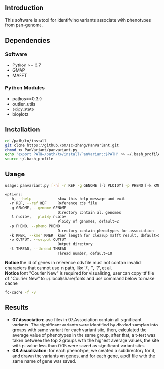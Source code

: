## Introduction
This software is a tool for identifying variants associate with phenotypes from pan-genome.

## Dependencies
### Software
 - Python >= 3.7
 - GMAP
 - MAFFT
### Python Modules
 - pathos==0.3.0
 - outlier_utils
 - scipy.stats
 - bioplotz

## Installation
```bash
cd /path/to/install
git clone https://github.com/sc-zhang/PanVariant.git
chmod +x PanVariant/panvariant.py
echo 'export PATH=/path/to/install/PanVariant:$PATH' >> ~/.bash_profile
source ~/.bash_profile
```

## Usage
```bash
usage: panvariant.py [-h] -r REF -g GENOME [-l PLOIDY] -p PHENO [-k KMER] -o OUTPUT [-t THREAD]

options:
  -h, --help            show this help message and exit
  -r REF, --ref REF     Reference cds file
  -g GENOME, --genome GENOME
                        Directory contain all genomes
  -l PLOIDY, --ploidy PLOIDY
                        Ploidy of genomes, default=2
  -p PHENO, --pheno PHENO
                        Directory contain phenotypes for association
  -k KMER, --kmer KMER  kmer length for cleanup mafft result, default=5
  -o OUTPUT, --output OUTPUT
                        Output directory
  -t THREAD, --thread THREAD
                        Thread number, default=10
```
**Notice** the id of genes in reference cds file must not contain invalid characters that cannot use in path, like '/', 
'\', '?', et al.  
**Notice** font "Courier New" is required for visualizing, user can copy ttf file of "Courier New" to 
~/.local/share/fonts and use command below to make cache
```bash
fc-cache -f -v
```

## Results
- **07.Association**: asc files in 07.Association contain all significant variants. The significant variants were 
identified by divided samples into groups with same variant for each variant site, then, calculated the average value 
of phenotypes in the same group, after that, a t-test was taken between the top 2 groups with the highest average 
values, the site with p-value less than 0.05 were saved as significant variant sites.
- **08.Visualization**: for each phenotype, we created a subdirectory for it, and drawn the variants on genes, and for
each gene, a pdf file with the same name of gene was saved.